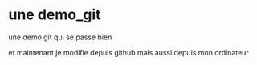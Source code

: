 # une demo_git
une demo git qui se passe bien 

et maintenant je modifie depuis github
mais aussi depuis mon ordinateur

